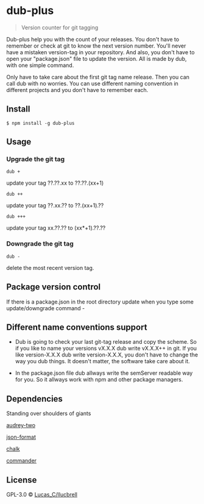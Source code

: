 # dub-plus

> Version counter for git tagging

Dub-plus help you with the count of your releases. You don't have to remember or check at git to know the next version number. You'll never have a mistaken version-tag in your repository. And also, you don't have to open your "package.json" file to update the version. All is made by dub, with one simple command. 

Only have to take care about the first git tag name release. Then you can call dub with no worries. You can use different naming convention in different projects and you don't have to remember each.


## Install

```
$ npm install -g dub-plus
```


## Usage

### Upgrade the git tag

```shell
dub +
```
update your tag ??.??.xx  to ??.??.(xx+1)



```shell
dub ++
```
update your tag ??.xx.??  to ??.(xx+1).??



```shell
dub +++
```
update your tag xx.??.??  to (xx*+1).??.??


### Downgrade the git tag

```shell
dub -
```
delete the most recent version tag.

## Package version control

If there is a package.json in the root directory update when you type some update/downgrade command - 

## Different name conventions support

* Dub is going to check your last git-tag release and copy the scheme. So if you like to name your versions vX.X.X dub write vX.X.X++ in git. If you like version-X.X.X dub write version-X.X.X, you don't have to change the way you dub things. It doesn't matter, the software take care about it.

* In the package.json file dub allways write the semServer readable way for you.  So it allways work with npm and other package managers.  

## Dependencies

Standing over shoulders of giants

[audrey-two](https://www.npmjs.com/package/audrey-two)

[json-format](https://www.npmjs.com/package/json-format)

[chalk](https://www.npmjs.com/package/chalk)

[commander](https://www.npmjs.com/package/commander)

## License

GPL-3.0 © [Lucas_C/llucbrell](https://github.com/llucbrell)